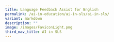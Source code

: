 ```yaml
---
title: Language Feedback Assist for English
permalink: /ai-in-education/ai-in-sls/ai-in-sls/
variant: markdown
description: ""
image: /images/FaviconLight.png
third_nav_title: AI in SLS
---
```

